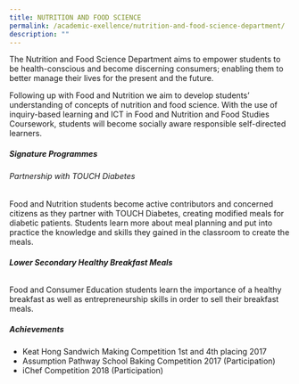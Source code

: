 ```yaml
---
title: NUTRITION AND FOOD SCIENCE
permalink: /academic-exellence/nutrition-and-food-science-department/
description: ""
---
```

The Nutrition and Food Science Department aims to empower students to be health-conscious and become discerning consumers; enabling them to better manage their lives for the present and the future.

Following up with Food and Nutrition we aim to develop students’ understanding of concepts of nutrition and food science. With the use of inquiry-based learning and ICT in Food and Nutrition and Food Studies Coursework, students will become socially aware responsible self-directed learners.

##### **Signature Programmes**
###### Partnership with TOUCH Diabetes

Food and Nutrition students become active contributors and concerned citizens as they partner with TOUCH Diabetes, creating modified meals for diabetic patients. Students learn more about meal planning and put into practice the knowledge and skills they gained in the classroom to create the meals.

###### **Lower Secondary Healthy Breakfast Meals**

Food and Consumer Education students learn the importance of a healthy breakfast as well as entrepreneurship skills in order to sell their breakfast meals.

##### **Achievements**

*   Keat Hong Sandwich Making Competition 1st and 4th placing 2017
*   Assumption Pathway School Baking Competition 2017 (Participation)
*   iChef Competition 2018 (Participation)
